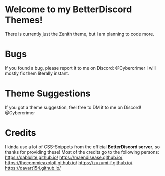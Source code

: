 # Welcome to my BetterDiscord Themes!
There is currently just the Zenith theme, but I am planning to code more.
# Bugs
If you found a bug, please report it to me on Discord: @Cybercrimer
I will mostly fix them literally instant.
# Theme Suggestions
If you got a theme suggestion, feel free to DM it to me on Discord! 
@Cybercrimer
# Credits
I kinda use a lot of CSS-Snippets from the official **BetterDiscord server**, so thanks for providing these!
Most of the credits go to the following persons:
https://dablulite.github.io/
https://maendisease.github.io/
https://thecommieaxolotl.github.io/
https://zuzumi-f.github.io/
https://davart154.github.io/
